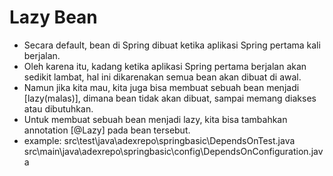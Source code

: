 # Lazy Bean
- Secara default, bean di Spring dibuat ketika aplikasi Spring pertama kali berjalan.
- Oleh karena itu, kadang ketika aplikasi Spring pertama berjalan akan sedikit lambat,
    hal ini dikarenakan semua bean akan dibuat di awal.
- Namun jika kita mau, kita juga bisa membuat sebuah bean menjadi [lazy(malas)], dimana bean
    tidak akan dibuat, sampai memang diakses atau dibutuhkan.
- Untuk membuat sebuah bean menjadi lazy, kita bisa tambahkan annotation [@Lazy]
    pada bean tersebut.
- example:
    src\test\java\adexrepo\springbasic\DependsOnTest.java
    src\main\java\adexrepo\springbasic\config\DependsOnConfiguration.java